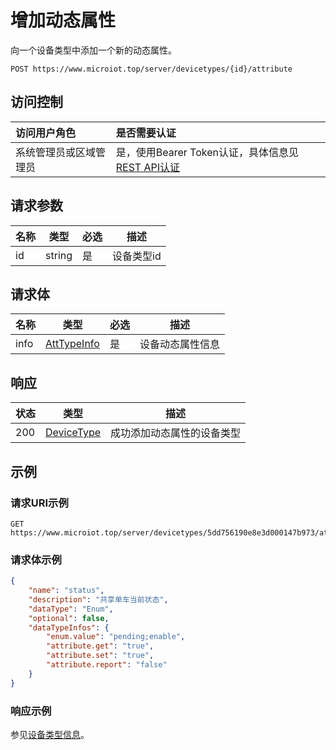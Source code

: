 # 增加动态属性

向一个设备类型中添加一个新的动态属性。

``` HTTP
POST https://www.microiot.top/server/devicetypes/{id}/attribute
```
## 访问控制

| 访问用户角色           | 是否需要认证                                 |
| :--------------------- | :------------------------------------------- |
| 系统管理员或区域管理员 | 是，使用Bearer Token认证，具体信息见[REST API认证](../api.md) |

## 请求参数

| 名称 | 类型   | 必选 | 描述       |
| ---- | ------ | ---- | ---------- |
| id   | string | 是   | 设备类型id |

## 请求体

| 名称 | 类型                                                         | 必选 | 描述             |
| ---- | ------------------------------------------------------------ | ---- | ---------------- |
| info | [AttTypeInfo](http://localhost:8000/reference/datatype/typeinfo/#atttypeinfo) | 是   | 设备动态属性信息 |

## 响应

| 状态 | 类型                      | 描述                       |
| ---- | ------------------------- | -------------------------- |
| 200  | [DeviceType](#devicetype) | 成功添加动态属性的设备类型 |



## 示例

### 请求URI示例

``` HTTP
GET https://www.microiot.top/server/devicetypes/5dd756190e8e3d000147b973/attribute
```

### 请求体示例

``` JSON
{
    "name": "status",
    "description": "共享单车当前状态",
    "dataType": "Enum",
    "optional": false,
    "dataTypeInfos": {
        "enum.value": "pending;enable",
        "attribute.get": "true",
        "attribute.set": "true",
        "attribute.report": "false"
    }
}
```

### 响应示例

参见[设备类型信息](adddevicetype.md#_7)。
